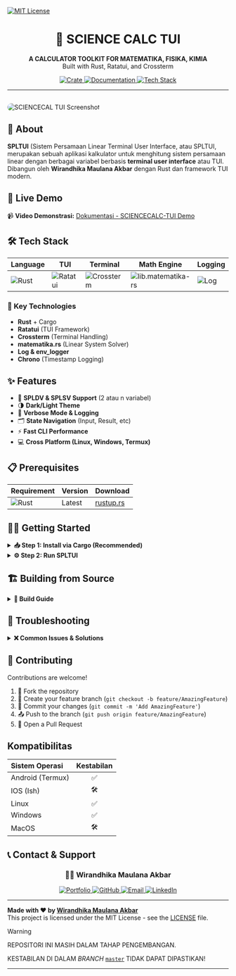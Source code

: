 [![MIT License](https://img.shields.io/github/license/wirandhika-maulana/sciencecalc-tui)](https://github.com/wirandhika-maulana/sciencecalc-tui/blob/master/LICENSE)


<div align="center">
  <h1>📐 SCIENCE CALC TUI</h1>
 
  
  <p>
    <strong>A CALCULATOR TOOLKIT FOR MATEMATIKA, FISIKA, KIMIA</strong><br>
    Built with Rust, Ratatui, and Crossterm
  </p>
  
  <p>
    <a href="https://crates.io/crates/sciencecalc-tui" target="_blank">
      <img src="https://img.shields.io/badge/📦_Crate-spltui-orange?style=for-the-badge&logo=rust" alt="Crate">
    </a>
    <a href="#-getting-started">
      <img src="https://img.shields.io/badge/📖_Get_Started-Documentation-green?style=for-the-badge&logo=gitbook" alt="Documentation">
    </a>
    <a href="#-tech-stack">
      <img src="https://img.shields.io/badge/⚙️_Tech_Stack-Rust-orange?style=for-the-badge&logo=rust" alt="Tech Stack">
    </a>
</div>

---

<img src="https://github.com/wirandhika-maulana/sciencecalc-tui/blob/master/ssciencecalc-tui.png" alt="SCIENCECAL TUI Screenshot" style="max-width: 60%; border-radius: 12px; margin-top: 16px;" />

## 👋 About

**SPLTUI** (Sistem Persamaan Linear Terminal User Interface, atau SPLTUI, merupakan sebuah aplikasi kalkulator untuk menghitung sistem persamaan linear dengan berbagai variabel berbasis **terminal user interface** atau TUI.  
Dibangun oleh **Wirandhika Maulana Akbar** dengan Rust dan framework TUI modern.

## 🚀 Live Demo

📹 **Video Demonstrasi:** [Dokumentasi - SCIENCECALC-TUI Demo]([https://github.com/wirandhika-maulana/sciencecalc-tui])

## 🛠️ Tech Stack

<div align="center">

| Language | TUI | Terminal | Math Engine | Logging |
|----------|-----|----------|-------------|---------|
| ![Rust](https://img.shields.io/badge/Rust-orange?style=for-the-badge&logo=rust) | ![Ratatui](https://img.shields.io/badge/Ratatui-22C55E?style=for-the-badge&logo=terminal) | ![Crossterm](https://img.shields.io/badge/Crossterm-4B5563?style=for-the-badge&logo=terminal) | ![lib.matematika-rs](https://img.shields.io/badge/sciencecalc.rs-blueviolet?style=for-the-badge) | ![Log](https://img.shields.io/badge/Logging-env_logger-red?style=for-the-badge) |

</div>

### 🔧 Key Technologies

- **Rust** + Cargo
- **Ratatui** (TUI Framework)
- **Crossterm** (Terminal Handling)
- **matematika.rs** (Linear System Solver)
- **Log & env_logger**
- **Chrono** (Timestamp Logging)

## ✨ Features

- 📐 **SPLDV & SPLSV Support** (2 atau n variabel)
- 🌗 **Dark/Light Theme**
- 📂 **Verbose Mode & Logging**
- 🗂️ **State Navigation** (Input, Result, etc)
- ⚡ **Fast CLI Performance**
- 💻 **Cross Platform (Linux, Windows, Termux)**

## 📋 Prerequisites

<div align="center">

| Requirement | Version | Download |
|-------------|---------|----------|
| ![Rust](https://img.shields.io/badge/Rust-orange?style=for-the-badge&logo=rust) | Latest | [rustup.rs](https://rustup.rs/) |

</div>

## 🏃‍♂️ Getting Started

<details>
<summary><strong>📥 Step 1: Install via Cargo (Recommended)</strong></summary>

```bash
cargo install sciencecalc-tui
```

</details>

<details>
<summary><strong>⚙️ Step 2: Run SPLTUI</strong></summary>

```bash
sciencecalc-tui
```

</details>

## 🏗️ Building from Source

<details>
<summary><strong>🔨 Build Guide</strong></summary>

```bash
git clone https://github.com/wirandhika-maulana/sciencecalc-tui.git
cd sciencecalc-tui
cargo build --release
./target/release/sciencecalc-tui
```

</details>

## 🚨 Troubleshooting

<details>
<summary><strong>❌ Common Issues & Solutions</strong></summary>

| Problem | Solution |
|---------|----------|
| Rust not installed | Install via [rustup.rs](https://rustup.rs/) |
| `cargo install` error | Run `rustup update` |
| Terminal rendering issue | Use compatible terminal (e.g. Alacritty, Windows Terminal) |

</details>

## 🤝 Contributing

Contributions are welcome!

1. 🍴 Fork the repository
2. 🌟 Create your feature branch (`git checkout -b feature/AmazingFeature`)
3. 💾 Commit your changes (`git commit -m 'Add AmazingFeature'`)
4. 📤 Push to the branch (`git push origin feature/AmazingFeature`)
5. 🔄 Open a Pull Request


## Kompatibilitas

| Sistem Operasi | Kestabilan |
| :------------- | :--------: |
| Android (Termux) |       ✅       |
|     IOS (Ish)    |       🛠️       |
|       Linux      |       ✅       |
|       Windows    |       ✅       |
|       MacOS      |       🛠️       |


## 📞 Contact & Support

<div align="center">

### 👨‍💻 Wirandhika Maulana Akbar

<p>
  <a href="https://wirandhika.my.id/" target="_blank">
    <img src="https://img.shields.io/badge/🌐_Portfolio-wirandhika.my.id-blue?style=for-the-badge" alt="Portfolio">
  </a>
  <a href="https://github.com/wirandhika-maulana" target="_blank">
    <img src="https://img.shields.io/badge/GitHub-wirandhika-181717?style=for-the-badge&logo=github" alt="GitHub">
  </a>
  <a href="mailto:randikacreator22@gmail.com">
    <img src="https://img.shields.io/badge/Email-Contact-red?style=for-the-badge&logo=gmail&logoColor=white" alt="Email">
  </a>
  <a href="https://linkedin.com/in/wirandhika-maulana-akbar" target="_blank">
    <img src="https://img.shields.io/badge/LinkedIn-Connect-0077B5?style=for-the-badge&logo=linkedin&logoColor=white" alt="LinkedIn">
  </a>
</p>

</div>

---

**Made with ❤️ by [Wirandhika Maulana Akbar](https://wirandhika.my.id/)**  
This project is licensed under the MIT License - see the [LICENSE](LICENSE) file.

> [!WARNING]
>
> REPOSITORI INI MASIH DALAM TAHAP PENGEMBANGAN.
>
> KESTABILAN DI DALAM *BRANCH* [`master`](https://github.com/wirandhika-maulana/sciencecalc-tui/tree/master) TIDAK DAPAT DIPASTIKAN!

---
